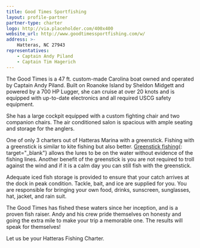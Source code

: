 ```yaml
---
title: Good Times Sportfishing
layout: profile-partner
partner-type: charter
logo: http://via.placeholder.com/400x400
website_url: http://www.goodtimessportfishing.com/w/
address: >-
    Hatteras, NC 27943
representatives: 
    - Captain Andy Piland 
    - Captain Tim Hagerich
---
```


The Good Times is a 47 ft. custom-made Carolina boat owned and operated by Captain Andy Piland. Built on Roanoke Island by Sheldon Midgett and powered by a 700 HP Lugger, she can cruise at over 20 knots and is equipped with up-to-date electronics and all required USCG safety equipment.

She has a large cockpit equipped with a custom fighting chair and two companion chairs. The air conditioned salon is spacious with ample seating and storage for the anglers.

One of only 3 charters out of Hatteras Marina with a greenstick. Fishing with a greenstick is similar to kite fishing but also better. [Greenstick fishing](https://en.wikipedia.org/wiki/Green-sticking){: target="_blank"} allows the lures to be on the water without evidence of the fishing lines. Another benefit of the greenstick is you are not required to troll against the wind and if it is a calm day you can still fish with the greenstick.

Adequate iced fish storage is provided to ensure that your catch arrives at the dock in peak condition. Tackle, bait, and ice are supplied for you. You are responsible for bringing your own food, drinks, sunscreen, sunglasses, hat, jacket, and rain suit.

The Good Times has fished these waters since her inception, and is a proven fish raiser. Andy and his crew pride themselves on honesty and going the extra mile to make your trip a memorable one. The results will speak for themselves!

Let us be your Hatteras Fishing Charter.           
